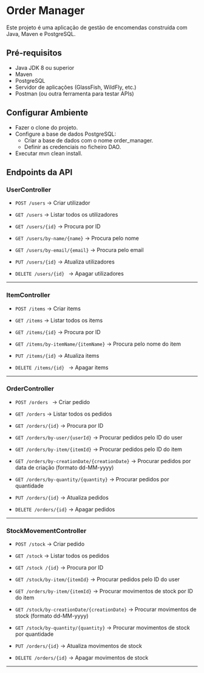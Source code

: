 # Order Manager

Este projeto é uma aplicação de gestão de encomendas construída com Java, Maven e PostgreSQL.

## Pré-requisitos

- Java JDK 8 ou superior  
- Maven  
- PostgreSQL  
- Servidor de aplicações (GlassFish, WildFly, etc.)  
- Postman (ou outra ferramenta para testar APIs)

## Configurar Ambiente

- Fazer o clone do projeto.
- Configure a base de dados PostgreSQL:
  - Criar a base de dados com o nome order_manager.
  - Definir as credenciais no ficheiro DAO.
- Executar mvn clean install.

##  Endpoints da API

###  UserController
- `POST /users` -> Criar utilizador

- `GET /users` -> Listar todos os utilizadores

- `GET /users/{id}` -> Procura por ID

- `GET /users/by-name/{name}` -> Procura pelo nome

- `GET /users/by-email/{email}` -> Procura pelo email

- `PUT /users/{id}` -> Atualiza utilizadores

- `DELETE /users/{id} ` -> Apagar utilizadores

---

###  ItemController
- `POST /items` -> Criar items

- `GET /items` -> Listar todos os items

- `GET /items/{id}` -> Procura por ID

- `GET /items/by-itemName/{itemName}` -> Procura pelo nome do item

- `PUT /items/{id}` -> Atualiza items

- `DELETE /items/{id} ` -> Apagar items

---

###  OrderController
- `POST /orders ` -> Criar pedido

- `GET /orders` -> Listar todos os pedidos

- `GET /orders/{id}` -> Procura por ID

- `GET /orders/by-user/{userId}` -> Procurar pedidos pelo ID do user

- `GET /orders/by-item/{itemId}` -> Procurar pedidos pelo ID do item

- `GET /orders/by-creationDate/{creationDate}` -> Procurar pedidos por data de criação (formato dd-MM-yyyy)

- `GET /orders/by-quantity/{quantity}` -> Procurar pedidos por quantidade

- `PUT /orders/{id}` -> Atualiza pedidos

- `DELETE /orders/{id}` -> Apagar pedidos

---

###  StockMovementController
- `POST /stock` -> Criar pedido

- `GET /stock` -> Listar todos os pedidos

- `GET /stock /{id}` -> Procura por ID

- `GET /stock/by-item/{itemId}` -> Procurar pedidos pelo ID do user

- `GET /orders/by-item/{itemId}` -> Procurar movimentos de stock por ID do item

- `GET /stock/by-creationDate/{creationDate}` -> Procurar movimentos de stock (formato dd-MM-yyyy)

- `GET /stock/by-quantity/{quantity}` -> Procurar movimentos de stock por quantidade

- `PUT /orders/{id}` -> Atualiza movimentos de stock

- `DELETE /orders/{id}` -> Apagar movimentos de stock

---

